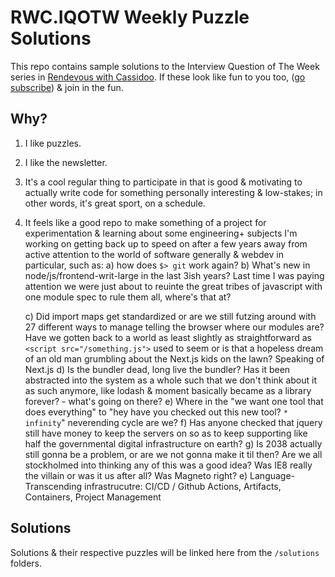 # RWC.IQOTW Weekly Puzzle Solutions
This repo contains sample solutions to the Interview Question of The Week series in [Rendevous with Cassidoo](https://cassidoo.co/newsletter/). If these look like fun to you too, ([go subscribe]()) & join in the fun.

## Why?
1) I like puzzles.
2) I like the newsletter.
3) It's a cool regular thing to participate in that is good & motivating to actually write code for something personally interesting & low-stakes; in other words, it's great sport, on a schedule.
4) It feels like a good repo to make something of a project for experimentation & learning about some engineering+ subjects I'm working on getting back up to speed on after a few years away from active attention to the world of software generally & webdev in particular, such as:
    a) how does `$> git` work again?
    b) What's new in node/js/frontend-writ-large in the last 3ish years? Last time I was paying attention we were just about to reuinte the great tribes of javascript with one module spec to rule them all, where's that at?

    c) Did import maps get standardized or are we still futzing around with 27 different ways to manage telling the browser where our modules are? Have we gotten back to a world as least slightly as straightforward as `<script src="/something.js">` used to seem or is that a hopeless dream of an old man grumbling about the Next.js kids on the lawn? Speaking of Next.js
    d) Is the bundler dead, long live the bundler? Has it been abstracted into the system as a whole such that we don't think about it as such anymore, like lodash & moment basically became as a library forever? - what's going on there?
    e) Where in the "we want one tool that does everything" to "hey have you checked out this new tool? `* infinity`" neverending cycle are we?
    f) Has anyone checked that jquery still have money to keep the servers on so as to keep supporting like half the governmental digital infrastructure on earth?
    g) Is 2038 actually still gonna be a problem, or are we not gonna make it til then? Are we all stockholmed into thinking any of this was a good idea? Was IE8 really the villain or was it us after all? Was Magneto right?
    e) Language-Transcending infrastrucutre: CI/CD / Github Actions, Artifacts, Containers, Project Management

## Solutions
Solutions & their respective puzzles will be linked here from the `/solutions` folders.
